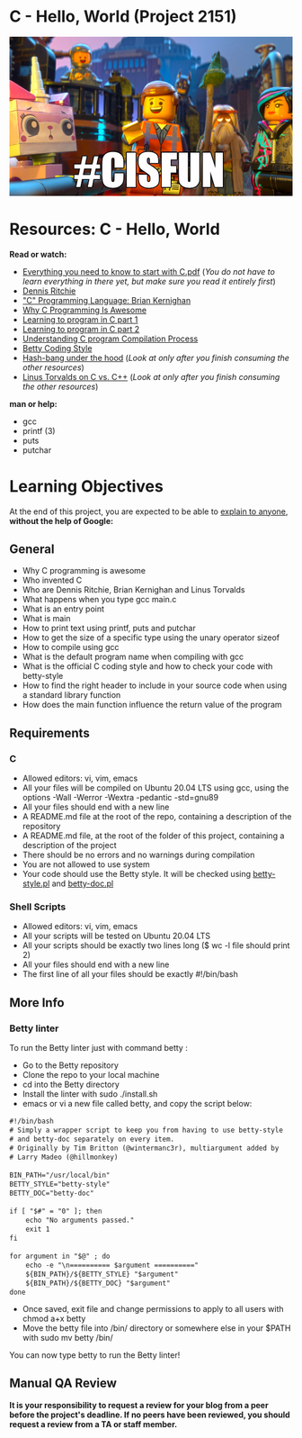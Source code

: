 # C - Hello, World (Project 2151)

![CISFUN](cisfun.jpg)


# Resources: C - Hello, World

**Read or watch:**

* [Everything you need to know to start with C.pdf](https://s3.eu-west-3.amazonaws.com/hbtn.intranet/uploads/misc/2021/1/d801279f75de6a982a55d752dfd3632909f720f0.pdf?X-Amz-Algorithm=AWS4-HMAC-SHA256&X-Amz-Credential=AKIA4MYA5JM5DUTZGMZG%2F20240214%2Feu-west-3%2Fs3%2Faws4_request&X-Amz-Date=20240214T170146Z&X-Amz-Expires=86400&X-Amz-SignedHeaders=host&X-Amz-Signature=c389373725028126a3db2de75c048aff683b62574c124dbbc694b9fc062091c7) (_You do not have to learn everything in there yet, but make sure you read it entirely first_)
* [Dennis Ritchie](https://en.wikipedia.org/wiki/Dennis_Ritchie)
* ["C" Programming Language: Brian Kernighan](https://www.youtube.com/watch?v=de2Hsvxaf8M)
* [Why C Programming Is Awesome](https://www.youtube.com/watch?v=smGalmxPVYc)
* [Learning to program in C part 1](https://www.youtube.com/watch?v=rk2fK2IIiiQ)
* [Learning to program in C part 2](https://www.youtube.com/watch?v=FwpP_MsZWnU)
* [Understanding C program Compilation Process](https://www.youtube.com/watch?v=VDslRumKvRA)
* [Betty Coding Style](https://github.com/hs-hq/Betty/wiki)
* [Hash-bang under the hood](https://twitter.com/unix_byte/status/1024147947393495040?s=21) (_Look at only after you finish consuming the other resources_)
* [Linus Torvalds on C vs. C++](https://harmful.cat-v.org/software/c++/linus) (_Look at only after you finish consuming the other resources_)

**man or help:**

* gcc
* printf (3)
* puts
* putchar


# Learning Objectives

At the end of this project, you are expected to be able to [explain to anyone](https://fs.blog/feynman-learning-technique/), **without the help of Google:**


## General

* Why C programming is awesome
* Who invented C
* Who are Dennis Ritchie, Brian Kernighan and Linus Torvalds
* What happens when you type gcc main.c
* What is an entry point
* What is main
* How to print text using printf, puts and putchar
* How to get the size of a specific type using the unary operator sizeof
* How to compile using gcc
* What is the default program name when compiling with gcc
* What is the official C coding style and how to check your code with betty-style
* How to find the right header to include in your source code when using a standard library function
* How does the main function influence the return value of the program


## Requirements


### C

* Allowed editors: vi, vim, emacs
* All your files will be compiled on Ubuntu 20.04 LTS using gcc, using the options -Wall -Werror -Wextra -pedantic -std=gnu89
* All your files should end with a new line
* A README.md file at the root of the repo, containing a description of the repository
* A README.md file, at the root of the folder of this project, containing a description of the project
* There should be no errors and no warnings during compilation
* You are not allowed to use system
* Your code should use the Betty style. It will be checked using [betty-style.pl](https://github.com/hs-hq/Betty/blob/main/betty-style.pl) and [betty-doc.pl](https://github.com/hs-hq/Betty/blob/main/betty-doc.pl)


### Shell Scripts

* Allowed editors: vi, vim, emacs
* All your scripts will be tested on Ubuntu 20.04 LTS
* All your scripts should be exactly two lines long ($ wc -l file should print 2)
* All your files should end with a new line
* The first line of all your files should be exactly #!/bin/bash


## More Info


### Betty linter

To run the Betty linter just with command betty <filename>:

* Go to the Betty repository
* Clone the repo to your local machine
* cd into the Betty directory
* Install the linter with sudo ./install.sh
* emacs or vi a new file called betty, and copy the script below:

```
#!/bin/bash
# Simply a wrapper script to keep you from having to use betty-style
# and betty-doc separately on every item.
# Originally by Tim Britton (@wintermanc3r), multiargument added by
# Larry Madeo (@hillmonkey)

BIN_PATH="/usr/local/bin"
BETTY_STYLE="betty-style"
BETTY_DOC="betty-doc"

if [ "$#" = "0" ]; then
    echo "No arguments passed."
    exit 1
fi

for argument in "$@" ; do
    echo -e "\n========== $argument =========="
    ${BIN_PATH}/${BETTY_STYLE} "$argument"
    ${BIN_PATH}/${BETTY_DOC} "$argument"
done
```

* Once saved, exit file and change permissions to apply to all users with chmod a+x betty
* Move the betty file into /bin/ directory or somewhere else in your $PATH with sudo mv betty /bin/

You can now type betty <filename> to run the Betty linter!


## Manual QA Review

**It is your responsibility to request a review for your blog from a peer before the project's deadline. If no peers have been reviewed, you should request a review from a TA or staff member.**
